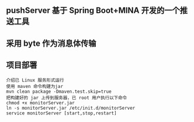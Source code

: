 ## pushServer 基于 Spring Boot+MINA 开发的一个推送工具
## 采用 byte 作为消息体传输
## 项目部署
	介绍已 Linux 服务形式运行
	使用 maven 命令构建为jar 
	mvn clean package -Dmaven.test.skip=true
	把构建好的 jar 上传到服务器，已 root 用户执行以下命令
	chmod +x monitorServer.jar
	ln -s monitorServer.jar /etc/init.d/monitorServer
	service monitorServer [start,stop,restart]

	
